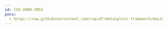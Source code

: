 ```yaml
---
id: CVE-2009-3953
pocs:
  - https://raw.githubusercontent.com/rapid7/metasploit-framework/master/modules/exploits/windows/fileformat/adobe_u3d_meshdecl.rb
---
```

